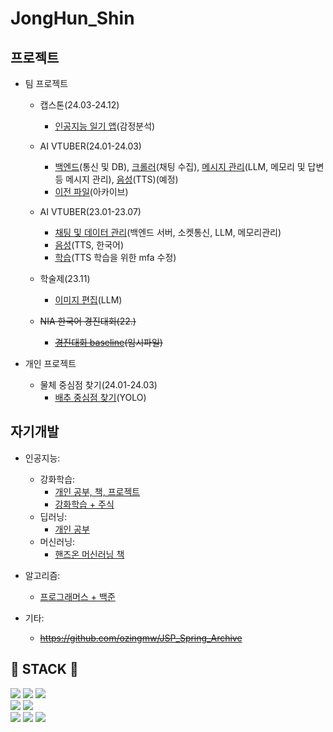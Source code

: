 # JongHun_Shin

## 프로젝트
* 팀 프로젝트
  
  + 캡스톤(24.03-24.12)
    - [인공지능 일기 앱](https://github.com/ozingmw/cpastone)(감정분석)
      
  + AI VTUBER(24.01-24.03)
    - [백엔드](https://github.com/ozingmw/RIYA_backend)(통신 및 DB), [크롤러](https://github.com/ozingmw/Chat_Crowler)(채팅 수집), [메시지 관리](https://github.com/ozingmw/MSG_Controller)(LLM, 메모리 및 답변 등 메시지 관리), [음성](https://github.com/ozingmw)(TTS)(예정)<br>
    - [이전 파일](https://github.com/ozingmw/chzzk_riya)(아카이브)
      
  + AI VTUBER(23.01-23.07)
    - [채팅 및 데이터 관리](https://github.com/ozingmw/twitch_riya)(백엔드 서버, 소켓통신, LLM, 메모리관리)
    - [음성](https://github.com/ozingmw/naturalspeech-korean)(TTS, 한국어)
    - [학습](https://github.com/ozingmw/mfa_to_npy)(TTS 학습을 위한 mfa 수정)
      
  + 학술제(23.11)
    - [이미지 편집](https://github.com/ozingmw/GPT4_PhotoRetouching)(LLM)
      
  + ~~NIA 한국어 경진대회(22.)~~
    - ~~[경진대회 baseline](https://github.com/ozingmw/korean_ai_competition)(임시파일)~~
      
* 개인 프로젝트<br>
  + 물체 중심점 찾기(24.01-24.03)
    - [배추 중심점 찾기](https://github.com/ozingmw/yolo_baechu)(YOLO)

## 자기개발
  * 인공지능:
    + 강화학습:
      - [개인 공부, 책, 프로젝트](https://github.com/ozingmw/RL_study)
      - [강화학습 + 주식](https://github.com/ozingmw/RL_finance)
    + 딥러닝:
      - [개인 공부](https://github.com/ozingmw/DeepLearningBackup)
    + 머신러닝:
      - [핸즈온 머신러닝 책](https://github.com/ozingmw/Hands-On_ML_Repo)
      
  * 알고리즘:
    + [프로그래머스 + 백준](https://github.com/ozingmw/AlgorithmTest)

  * 기타:
    + ~~https://github.com/ozingmw/JSP_Spring_Archive~~
  

## 🔨 STACK 🔨
<div style="display:flex; flex-direction:column; align-items:flex-start;">
  <div>
    <img src="https://img.shields.io/badge/Python-3776AB?style=for-the-badge&logo=python&logoColor=white"/>
    <img src="https://img.shields.io/badge/PyTorch-EE4C2C?style=for-the-badge&logo=pytorch&logoColor=white">
    <img src="https://img.shields.io/badge/Tensorflow-FF6F00?style=for-the-badge&logo=tensorflow&logoColor=white">
  </div>
  <div>
    <img src="https://img.shields.io/badge/vscode-007ACC?style=for-the-badge&logo=visualstudiocode&logoColor=white"/>
    <img src="https://img.shields.io/badge/conda-44A833?style=for-the-badge&logo=anaconda&logoColor=white"/>
  </div>
  <div>
    <img src="https://img.shields.io/badge/windows-0078D6?style=for-the-badge&logo=windows10&logoColor=white"/>
    <img src="https://img.shields.io/badge/linux-FCC624?style=for-the-badge&logo=linux&logoColor=white"/>
    <img src="https://img.shields.io/badge/macos-000000?style=for-the-badge&logo=macos&logoColor=white"/>
  </div>
</div>
